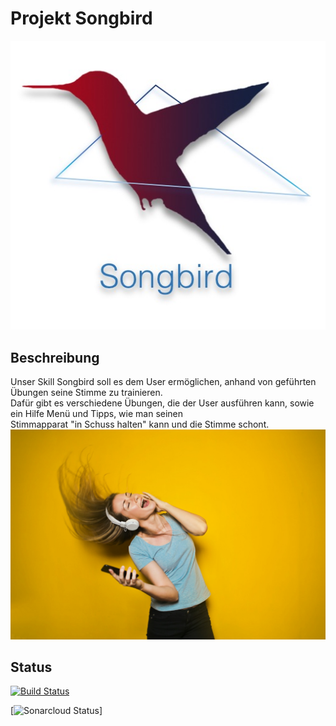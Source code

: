 # Projekt Songbird<br>
![Songbisr](https://github.com/sweIhm-ws2018-19/skillproject-fr-24/blob/master/ProjectSongbird/Bilder/Songbird.jpeg)

## Beschreibung<br>

Unser Skill Songbird soll es dem User ermöglichen, anhand von geführten Übungen seine Stimme zu trainieren. <br>
Dafür gibt es verschiedene Übungen, die der User ausführen kann, sowie ein Hilfe Menü und Tipps, wie man seinen <br>
Stimmapparat "in Schuss halten" kann und die Stimme schont. <br>
![Songbisr](https://github.com/sweIhm-ws2018-19/skillproject-fr-24/blob/master/ProjectSongbird/Bilder/Girl.jpeg)

## Status 
[![Build Status](https://travis-ci.org/sweIhm-ws2018-19/skillproject-fr-24.svg?branch=master)](https://travis-ci.org/sweIhm-ws2018-19/skillproject-fr-24)

[![Sonarcloud Status](https://sonarcloud.io/api/project_badges/measure?project=alexa-skills-kit-samples%3Asongbird&metric=alert_status)]

